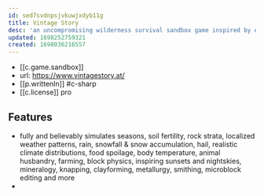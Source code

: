 ```yaml
---
id: sed7svdnpsjvkuwjxdyb11g
title: Vintage Story
desc: 'an uncompromising wilderness survival sandbox game inspired by eldritch horror themes. Find yourself in a ruined world reclaimed by nature and permeated by unnerving temporal disturbances. Relive the advent of human civilization, or take your own path.'
updated: 1698252759321
created: 1698036216557
---
```


- [[c.game.sandbox]]
- url: https://www.vintagestory.at/
- [[p.writtenIn]] #c-sharp
- [[c.license]] pro


## Features

- fully and believably simulates seasons, soil fertility, rock strata, localized weather patterns, rain, snowfall & snow accumulation, hail, realistic climate distributions, food spoilage, body temperature, animal husbandry, farming, block physics, inspiring sunsets and nightskies, mineralogy, knapping, clayforming, metallurgy, smithing, microblock editing and more
- 